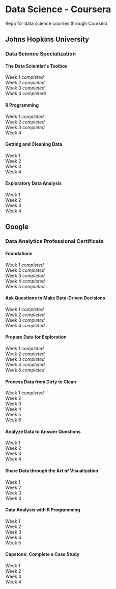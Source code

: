 # Data Science - Coursera

Repo for data science courses through Coursera

## Johns Hopkins University

### Data Science Specialization

#### The Data Scientist's Toolbox

Week 1 *completed*\
Week 2 *completed*\
Week 3 *completed*\
Week 4 *completed*\

#### R Programming

Week 1 *completed*\
Week 2 *completed*\
Week 3 *completed*\
Week 4

#### Getting and Cleaning Data

Week 1\
Week 2\
Week 3\
Week 4

#### Exploratory Data Analysis

Week 1\
Week 2\
Week 3\
Week 4

## Google

### Data Analytics Professional Certificate

#### Foundations

Week 1 *completed*\
Week 2 *completed*\
Week 3 *completed*\
Week 4 *completed*\
Week 5 *completed*

#### Ask Questions to Make Data-Driven Decisions

Week 1 *completed*\
Week 2 *completed*\
Week 3 *completed*\
Week 4 *completed*

#### Prepare Data for Exploration

Week 1 *completed*\
Week 2 *completed*\
Week 3 *completed*\
Week 4 *completed*\
Week 5 *completed*

#### Process Data from Dirty to Clean

Week 1 *completed*\
Week 2\
Week 3\
Week 4\
Week 5\
Week 6

#### Analyze Data to Answer Questions

Week 1\
Week 2\
Week 3\
Week 4

#### Share Data through the Art of Visualization

Week 1\
Week 2\
Week 3\
Week 4

#### Data Analysis with R Programming

Week 1\
Week 2\
Week 3\
Week 4\
Week 5

#### Capstone: Complete a Case Study

Week 1\
Week 2\
Week 3\
Week 4


